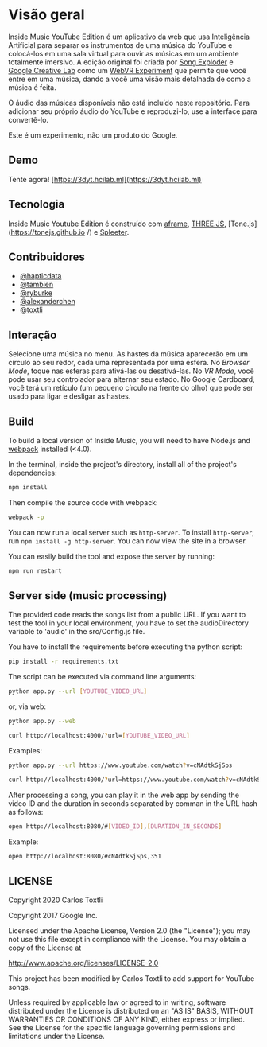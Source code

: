 # Visão geral

Inside Music YouTube Edition é um aplicativo da web que usa Inteligência Artificial para separar os instrumentos de uma música do YouTube e colocá-los em uma sala virtual para ouvir as músicas em um ambiente totalmente imersivo. A edição original foi criada por [Song Exploder](http://songexploder.net/) e [Google Creative Lab](https://thefwa.com/) como um [WebVR Experiment](https://webvrexperiments.com ) que permite que você entre em uma música, dando a você uma visão mais detalhada de como a música é feita.

O áudio das músicas disponíveis não está incluído neste repositório. Para adicionar seu próprio áudio do YouTube e reproduzi-lo, use a interface para convertê-lo.

Este é um experimento, não um produto do Google.

## Demo

Tente agora! [https://3dyt.hcilab.ml](https://3dyt.hcilab.ml)

## Tecnologia

Inside Music Youtube Edition é construído com [aframe](https://aframe.io), [THREE.JS](https://threejs.org), [Tone.js](https://tonejs.github.io /) e [Spleeter](https://github.com/deezer/spleeter).

## Contribuidores

* [@hapticdata](https://github.com/hapticdata)
* [@tambien](https://github.com/tambien)
* [@ryburke](https://github.com/ryburke)
* [@alexanderchen](https://github.com/alexanderchen)
* [@toxtli](https://github.com/toxtli)

## Interação

Selecione uma música no menu. As hastes da música aparecerão em um círculo ao seu redor, cada uma representada por uma esfera. No _Browser Mode_, toque nas esferas para ativá-las ou desativá-las. No _VR Mode_, você pode usar seu controlador para alternar seu estado. No Google Cardboard, você terá um retículo (um pequeno círculo na frente do olho) que pode ser usado para ligar e desligar as hastes.

## Build

To build a local version of Inside Music, you will need to have Node.js and [webpack](https://webpack.github.io/) installed (<4.0).

In the terminal, inside the project's directory, install all of the project's dependencies:

```bash
npm install
```

Then compile the source code with webpack:

```bash
webpack -p
```

You can now run a local server such as `http-server`. To install `http-server`, run `npm install -g http-server`. You can now view the site in a browser.

You can easily build the tool and expose the server by running:

```bash
npm run restart
```

## Server side (music processing)

The provided code reads the songs list from a public URL. If you want to test the tool in your local environment, you have to set the audioDirectory variable to 'audio' in the src/Config.js file.

You have to install the requirements before executing the python script:

```bash
pip install -r requirements.txt
```

The script can be executed via command line arguments:

```bash
python app.py --url [YOUTUBE_VIDEO_URL]
```

or, via web:

```bash
python app.py --web
```

```bash
curl http://localhost:4000/?url=[YOUTUBE_VIDEO_URL]
```

Examples:

```bash
python app.py --url https://www.youtube.com/watch?v=cNAdtkSjSps
```

```bash
curl http://localhost:4000/?url=https://www.youtube.com/watch?v=cNAdtkSjSps
```

After processing a song, you can play it in the web app by sending the video ID and the duration in seconds separated by comman in the URL hash as follows:

```bash
open http://localhost:8080/#[VIDEO_ID],[DURATION_IN_SECONDS]
```

Example:

```bash
open http://localhost:8080/#cNAdtkSjSps,351
``` 

## LICENSE

Copyright 2020 Carlos Toxtli

Copyright 2017 Google Inc.

Licensed under the Apache License, Version 2.0 (the "License"); you may not use this file except in compliance with the License. You may obtain a copy of the License at

http://www.apache.org/licenses/LICENSE-2.0

This project has been modified by Carlos Toxtli to add support for YouTube songs.

Unless required by applicable law or agreed to in writing, software distributed under the License is distributed on an "AS IS" BASIS, WITHOUT WARRANTIES OR CONDITIONS OF ANY KIND, either express or implied. See the License for the specific language governing permissions and limitations under the License.
